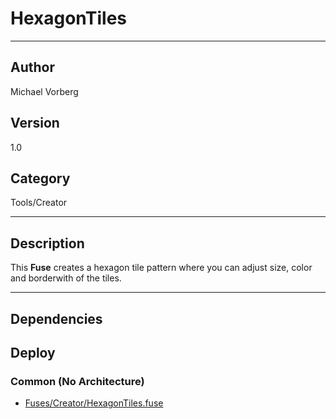 # HexagonTiles
___

## Author
Michael Vorberg

## Version
1.0

## Category
Tools/Creator

___

## Description
<p>This <b>Fuse</b> creates a hexagon tile pattern where you can adjust size, color and borderwith of the tiles.</p>

___

## Dependencies

## Deploy

### Common (No Architecture)

<ul>
<li><a href="https://gitlab.com/WeSuckLess/Reactor/-/blob/master/Atoms/com.MichaelVorberg.HexagonTiles/Fuses/Creator/HexagonTiles.fuse?ref_type=heads">Fuses/Creator/HexagonTiles.fuse</a></li>
</ul>
